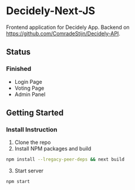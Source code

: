 # Decidely-Next-JS
Frontend application for Decidely App. Backend on https://github.com/ComradeStijn/Decidely-API.

## Status
### Finished
- Login Page
- Voting Page
- Admin Panel


## Getting Started
### Install Instruction
1. Clone the repo
2. Install NPM packages and build
  ```sh
  npm install --lregacy-peer-deps && next build
  ```
3. Start server
  ```
  npm start
  ```
